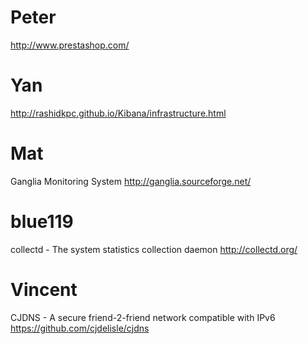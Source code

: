 # Peter

<http://www.prestashop.com/>  

# Yan 

<http://rashidkpc.github.io/Kibana/infrastructure.html>  

# Mat

Ganglia Monitoring System
<http://ganglia.sourceforge.net/>  

# blue119

collectd - The system statistics collection daemon
<http://collectd.org/>  

# Vincent

CJDNS - A secure friend-2-friend network compatible with IPv6
<https://github.com/cjdelisle/cjdns>  